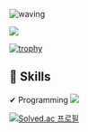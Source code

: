 ![waving](https://capsule-render.vercel.app/api?type=waving&height=200&text=Welcom!&fontAlign=80&fontAlignY=40&color=gradient)

![](https://gh-hits.nomadcoders.workers.dev/view?username=lold2424&cache)

[![trophy](https://github-profile-trophy.vercel.app/?username=lold2424)](https://github.com/ryo-ma/github-profile-trophy)

## 📗 Skills

✔ Programming
<img src="https://img.shields.io/badge/Java-007396?style=for-the-badge&logo=Java&logoColor=white">

[![Solved.ac
프로필](http://mazassumnida.wtf/api/v2/generate_badge?boj=lold232)](https://solved.ac/lold232/)
